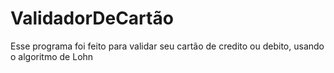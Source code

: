 # ValidadorDeCartão
Esse programa foi feito para validar seu cartão de credito ou debito, usando o algoritmo de Lohn
